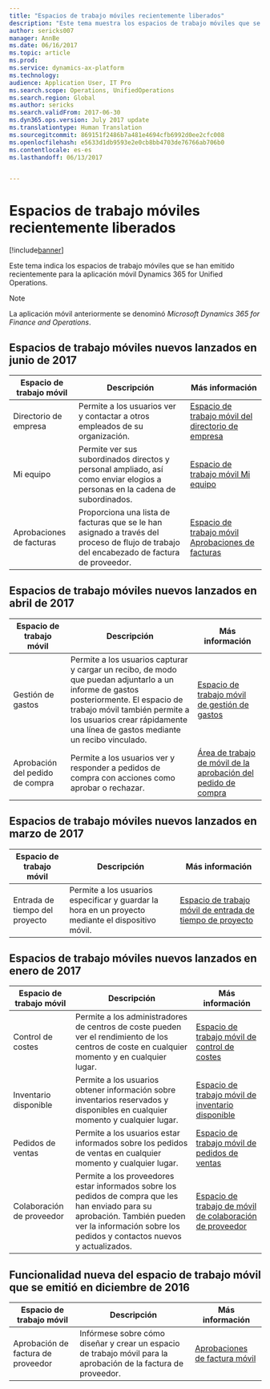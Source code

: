 ```yaml
---
title: "Espacios de trabajo móviles recientemente liberados"
description: "Este tema muestra los espacios de trabajo móviles que se han liberado recientemente."
author: sericks007
manager: AnnBe
ms.date: 06/16/2017
ms.topic: article
ms.prod: 
ms.service: dynamics-ax-platform
ms.technology: 
audience: Application User, IT Pro
ms.search.scope: Operations, UnifiedOperations
ms.search.region: Global
ms.author: sericks
ms.search.validFrom: 2017-06-30
ms.dyn365.ops.version: July 2017 update
ms.translationtype: Human Translation
ms.sourcegitcommit: 869151f2486b7a481e4694cfb6992d0ee2cfc008
ms.openlocfilehash: e5633d1db9593e2e0cb8bb4703de76766ab706b0
ms.contentlocale: es-es
ms.lasthandoff: 06/13/2017


---
```


# Espacios de trabajo móviles recientemente liberados
<a id="mobile-workspaces-recently-released" class="xliff"></a>

[!include[banner](../includes/banner.md)]



Este tema indica los espacios de trabajo móviles que se han emitido recientemente para la aplicación móvil Dynamics 365 for Unified Operations.

> [!NOTE]
> La aplicación móvil anteriormente se denominó *Microsoft Dynamics 365 for Finance and Operations*.


## Espacios de trabajo móviles nuevos lanzados en junio de 2017
<a id="new-mobile-workspaces-released-in-june-2017" class="xliff"></a>

| Espacio de trabajo móvil     | Descripción   | Más información   |
|----------------------|---------------|--------------|
|Directorio de empresa| Permite a los usuarios ver y contactar a otros empleados de su organización.| [Espacio de trabajo móvil del directorio de empresa](company-directory-mobile-workspace.md)|    
|Mi equipo| Permite ver sus subordinados directos y personal ampliado, así como enviar elogios a personas en la cadena de subordinados.| [Espacio de trabajo móvil Mi equipo](manager-self-service-mobile-workspace.md)|     
|Aprobaciones de facturas| Proporciona una lista de facturas que se le han asignado a través del proceso de flujo de trabajo del encabezado de factura de proveedor.|[Espacio de trabajo móvil Aprobaciones de facturas](invoice-approval-mobile-workspace.md)    |    

## Espacios de trabajo móviles nuevos lanzados en abril de 2017
<a id="new-mobile-workspaces-released-in-april-2017" class="xliff"></a>

| Espacio de trabajo móvil   | Descripción                                                                                                                                                                                                      | Más información                                                                                                      |
|--------------------|------------------------------------------------------------------------------------------------------------------------------------------------------------------------------------------------------------------|-----------------------------------------------------------------------------------------------------------------|
| Gestión de gastos | Permite a los usuarios capturar y cargar un recibo, de modo que puedan adjuntarlo a un informe de gastos posteriormente. El espacio de trabajo móvil también permite a los usuarios crear rápidamente una línea de gastos mediante un recibo vinculado. | [Espacio de trabajo móvil de gestión de gastos](/dynamics365/unified-operations/financials/expense-management/expense-management-mobile-workspace) |
| Aprobación del pedido de compra | Permite a los usuarios ver y responder a pedidos de compra con acciones como aprobar o rechazar. | [Área de trabajo de móvil de la aprobación del pedido de compra](/dynamics365/unified-operations/supply-chain/procurement/purchase-order-mobile-workspace) |

## Espacios de trabajo móviles nuevos lanzados en marzo de 2017
<a id="new-mobile-workspaces-released-in-march-2017" class="xliff"></a>

| Espacio de trabajo móvil   | Descripción                                                                                   | Más información                                                                                                                                                                              |
|--------------------|-----------------------------------------------------------------------------------------------|-----------------------------------------------------------------------------------------------------------------------------------------------------------------------------------------|
| Entrada de tiempo del proyecto | Permite a los usuarios especificar y guardar la hora en un proyecto mediante el dispositivo móvil. | [Espacio de trabajo móvil de entrada de tiempo de proyecto](/dynamics365/unified-operations/financials/project-management/project-time-entry-mobile-workspace) |

## Espacios de trabajo móviles nuevos lanzados en enero de 2017
<a id="new-mobile-workspaces-released-in-january-2017" class="xliff"></a>

| Espacio de trabajo móvil     | Descripción                                                                                                                                                                         | Más información                                                                                                                                                        |
|----------------------|-------------------------------------------------------------------------------------------------------------------------------------------------------------------------------------|-------------------------------------------------------------------------------------------------------------------------------------------------------------------|
| Control de costes     | Permite a los administradores de centros de coste pueden ver el rendimiento de los centros de coste en cualquier momento y en cualquier lugar.                                                                                               | [Espacio de trabajo móvil de control de costes](/dynamics365/unified-operations/financials/cost-accounting/cost-controlling-mobile-workspace)         |
| Inventario disponible    | Permite a los usuarios obtener información sobre inventarios reservados y disponibles en cualquier momento y cualquier lugar.                                                                                                    | [Espacio de trabajo móvil de inventario disponible](/dynamics365/unified-operations/supply-chain/inventory/inventory-on-hand-mobile-workspace)       |
| Pedidos de ventas         | Permite a los usuarios estar informados sobre los pedidos de ventas en cualquier momento y cualquier lugar.                                                                                                                          | [Espacio de trabajo móvil de pedidos de ventas](/dynamics365/unified-operations/supply-chain/sales-marketing/sales-orders-mobile-workspace)                 |
| Colaboración de proveedor | Permite a los proveedores estar informados sobre los pedidos de compra que les han enviado para su aprobación. También pueden ver la información sobre los pedidos y contactos nuevos y actualizados. | [Espacio de trabajo de móvil de colaboración de proveedor](/dynamics365/unified-operations/supply-chain/procurement/vendor-collaboration-mobile-workspace) |

## Funcionalidad nueva del espacio de trabajo móvil que se emitió en diciembre de 2016
<a id="new-mobile-workspace-functionality-released-in-december-2016" class="xliff"></a>

| Espacio de trabajo móvil        | Descripción                                                                    | Más información                                                                                                            |
|-------------------------|--------------------------------------------------------------------------------|-----------------------------------------------------------------------------------------------------------------------|
| Aprobación de factura de proveedor | Infórmese sobre cómo diseñar y crear un espacio de trabajo móvil para la aprobación de la factura de proveedor. | [Aprobaciones de factura móvil](/dynamics365/unified-operations/financials/accounts-payable/mobile-invoice-approvals) |


